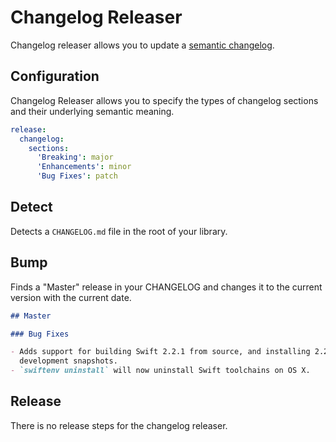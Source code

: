 # Changelog Releaser

Changelog releaser allows you to update a
[semantic changelog](http://github.com/kylef/changelog).

## Configuration

Changelog Releaser allows you to specify the types of changelog sections and
their underlying semantic meaning.

```yaml
release:
  changelog:
    sections:
      'Breaking': major
      'Enhancements': minor
      'Bug Fixes': patch
```

## Detect

Detects a `CHANGELOG.md` file in the root of your library.

## Bump

Finds a "Master" release in your CHANGELOG and changes it to the current
version with the current date.

```markdown
## Master

### Bug Fixes

- Adds support for building Swift 2.2.1 from source, and installing 2.2.1
  development snapshots.
- `swiftenv uninstall` will now uninstall Swift toolchains on OS X.
```

## Release

There is no release steps for the changelog releaser.
